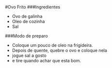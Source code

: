 #Ovo Frito
###Ingredientes

 - Ovo de galinha
 - Oleo de cozinha
 - Sal

###Modo de preparo

 - Coloque um pouco de oleo na frigideira.
 - Depois de quente, quebre o ovo e coloque nela
 - jogue sal a gosto
 - e tire quando achar que esta bom.